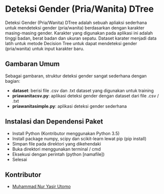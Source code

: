 # Deteksi Gender (Pria/Wanita) DTree

Deteksi Gender (Pria/Wanita) DTree adalah sebuah apliaksi sederhana untuk mendeteksi gender (pria/wanita) berdasarkan dengan karakter masing-masing gender. Karakter yang digunakan pada aplikasi ini adalah  tinggi badan, berat badan dan ukuran sepatu. Dataset karater menjadi data latih untuk metode Decision Tree untuk dapat mendeteksi gender (pria/wanita) untuk input karakter baru.

## Gambaran Umum

Sebagai gambaran, struktur deteksi gender sangat sederhana dengan bagian:

* **dataset**: berisi file .csv dan .txt dataset yang digunakan untuk training
* **priawanitacsv.py**: aplikasi deteksi gender dengan dataset dari file .csv / .txt
* **priawanitasimple.py**: aplikasi deteksi gender sederhana

## Instalasi dan Dependensi Paket

* Install Python (Kontributor menggunakan Python 3.5)
* Install package numpy, scipy dan scikit-learn lewat pip (pip install)
* Simpan file pada direktori yang dikehendaki
* Buka direktori menggunakan terminal / cmd
* Eksekusi dengan perintah (python [namafile])
* Selesai

## Kontributor

* [Muhammad Nur Yasir Utomo](https://www.facebook.com/yasirutomo)